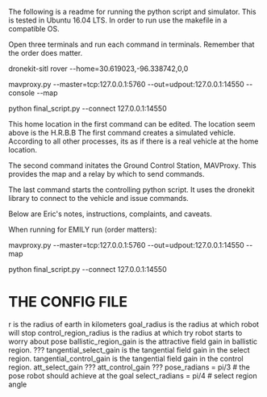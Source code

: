 The following is a readme for running the python script and simulator. This is tested in Ubuntu 16.04 LTS.
In order to run use the makefile in a compatible OS.

Open three terminals and run each command in terminals. Remember that the order does matter.

dronekit-sitl rover --home=30.619023,-96.338742,0,0

mavproxy.py --master=tcp:127.0.0.1:5760 --out=udpout:127.0.0.1:14550 --console --map

python final_script.py --connect 127.0.0.1:14550

This home location in the first command can be edited. The location seem above is the H.R.B.B
The first command creates a simulated vehicle. According to all other processes, its as if there is a real vehicle at the home location.

The second command initates the Ground Control Station, MAVProxy. This provides the map and a relay by which to send commands.

The last command starts the controlling python script. It uses the dronekit library to connect to the vehicle and issue commands.

Below are Eric's notes, instructions, complaints, and caveats.

When running for EMILY run (order matters):

mavproxy.py --master=tcp:127.0.0.1:5760 --out=udpout:127.0.0.1:14550 --map

python final_script.py --connect 127.0.0.1:14550

THE CONFIG FILE
===============================
r is the radius of earth in kilometers
goal_radius is the radius at which robot will stop
control_region_radius is the radius at which try robot starts to worry about pose
ballistic_region_gain is the attractive field gain in ballistic region. ???
tangential_select_gain is the tangential field gain in the select region.
tangential_control_gain is the tangential field gain in the control region.
att_select_gain ???
att_control_gain ???
pose_radians = pi/3			# the pose robot should achieve at the goal
select_radians = pi/4			# select region angle
